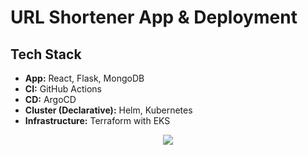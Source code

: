 # URL Shortener App & Deployment

## Tech Stack

- **App:** React, Flask, MongoDB
- **CI:** GitHub Actions
- **CD:** ArgoCD
- **Cluster (Declarative):** Helm, Kubernetes
- **Infrastructure:** Terraform with EKS


<p align="center">
    <img src="https://github.com/galg-gh/url-shortener/assets/91409344/c594f04d-c4dc-4685-ba57-5e2e2fb75aa6" />
</p>
